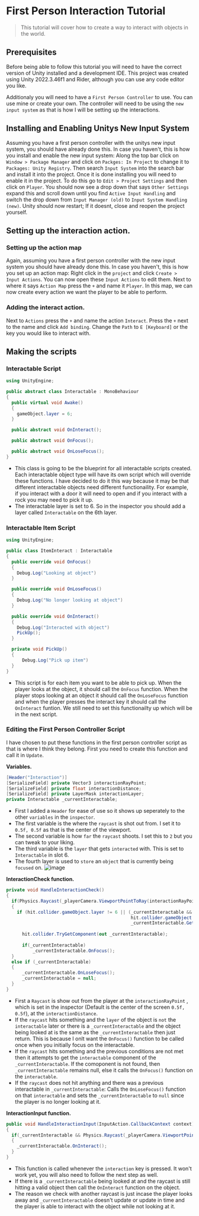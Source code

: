 # First Person Interaction Tutorial
> This tutorial will cover how to create a way to interact with objects in the world.

## Prerequisites
Before being able to follow this tutorial you will need to have the correct version of Unity installed and a development IDE. 
This project was created using Unity 2022.3.46f1 and Rider, although you can use any code editor you like.

Additionaly you will need to have a `First Person Controller` to use. You can use mine or create your own. The controller will need to be using the `new input system` as that is how I will be setting up the interactions.

## Installing and Enabling Unitys New Input System
Assuming you have a first person controller with the unitys new input system, you should have already done this. In case you haven't, this is how you install and enable the new input system: Along the top bar click on `Window > Package Manager` and click on `Packges: In Project` to change it to `Packages: Unity Registry`. Then search `Input System` into the search bar and install it into the project. Once it is done installing you will need to enable it in the project. To do this go to `Edit > Project Settings` and then click on `Player`. You should now see a drop down that says `Other Settings` expand this and scroll down until you find `Active Input Handling` and switch the drop down from `Input Manager (old)` to `Input System Handling (new)`. Unity should now restart; If it doesnt, close and reopen the project yourself.

## Setting up the interaction action.

### Setting up the action map
Again, assuming you have a first person controller with the new input system you should have already done this. In case you haven't, this is how you set up an action map: Right click in the `project` and click `Create > Input Actions`. You can now open these `Input Actions` to edit them. Next to where it says `Action Map` press the `+` and name it `Player`. In this map, we can now create every action we want the player to be able to perform.

### Adding the interact action.
Next to `Actions` press the `+` and name the action `Interact`. Press the `+` next to the name and click `Add binding`. Change the `Path` to `E [Keyboard]` or the key you would like to interact with.

## Making the scripts

### Interactable Script

```cs
using UnityEngine;

public abstract class Interactable : MonoBehaviour
{
  public virtual void Awake()
  {
    gameObject.layer = 6;
  }

  public abstract void OnInteract();

  public abstract void OnFocus();

  public abstract void OnLoseFocus();
}

```
- This class is going to be the blueprint for all interactable scripts created. Each interactable object type will have its own script which will override these functions. I have decided to do it this way because it may be that different interactable objects need different functionaility. For example, if you interact with a door it will need to open and if you interact with a rock you may need to pick it up.
- The interactable layer is set to 6. So in the inspector you should add a layer called `Interactable` on the 6th layer.

### Interactable Item Script

```cs
using UnityEngine;

public class ItemInteract : Interactable
{
  public override void OnFocus()
  {
    Debug.Log("Looking at object")
  }

  public override void OnLoseFocus()
  {
    Debug.Log("No longer looking at object")
  }

  public override void OnInteract()
  {
    Debug.Log("Interacted with object")
    PickUp();
  }

  private void PickUp()
  {
      Debug.Log("Pick up item")
  }
}
```
- This script is for each item you want to be able to pick up. When the player looks at the object, it should call the `OnFocus` function. When the player stops looking at an object it should call the `OnLoseFocus` function and when the player presses the interact key it should call the `OnInteract` funtion. We still need to set this functionailty up which will be in the next script.

### Editing the First Person Controller Script

I have chosen to put these functions in the first person controller script as that is where I think they belong.
First you need to create this function and call it in `Update`.

**Variables.**

```cs
[Header("Interaction")]
[SerializeField] private Vector3 interactionRayPoint;
[SerializeField] private float interactionDistance;
[SerializeField] private LayerMask interactionLayer;
private Interactable _currentInteractable;
```
- First I added a `Header` for ease of use so it shows up seperately to the other `variables` in the `inspector`.
- The first variable is the where the `raycast` is shot out from. I set it to `0.5f, 0.5f` as that is the center of the viewport.
- The second variable is how `far` the `raycast` shoots. I set this to `2` but you can tweak to your liking.
- The third variable is the `layer` that gets `interacted` with. This is set to `Interactable` in slot 6.
- The fourth layer is used to `store` an `object` that is currently being `focused` on.
![image](https://github.com/user-attachments/assets/7bb0abd5-c444-4fb1-9845-b2ad123ebfc7)

**InteractionCheck function.**

```cs
private void HandleInteractionCheck()
{
  if(Physics.Raycast(_playerCamera.ViewportPointToRay(interactionRayPoint), out RaycastHit hit, interactionDistance))
  {
    if (hit.collider.gameObject.layer != 6 || (_currentInteractable &&
                                               hit.collider.gameObject.GetInstanceID() ==
                                               _currentInteractable.GetInstanceID())) return;
      
      hit.collider.TryGetComponent(out _currentInteractable);
          
      if(_currentInteractable)
          _currentInteractable.OnFocus();
  }
  else if (_currentInteractable)
  {
      _currentInteractable.OnLoseFocus();
      _currentInteractable = null;
  }
}
```
- First a `Raycast` is show out from the player at the `interactionRayPoint` , which is set in the inspector (Default is the center of the screen `0.5f, 0.5f`), at the `interactionDistance`.
- If the `raycast` hits something and the `layer` of the object is `not` the `interactable` later or there is a `_currentInteractable` and the object being looked at is the same as the `_currentInteractable` then just return. This is because I onlt want the `OnFocus()` function to be called once when you initially focus on the interactable.
- If the `raycast` hits something and the previous conditions are not met then it attempts to get the `interactable` component of the `_currentInteractable`. If the comoponent is not found, then `_currentInteractable` remains null, else it calls the `OnFocus()` function on the `interactable`.
- If the `raycast` does not hit anything and there was a previous interactable in `_currentInteractable`: Calls the `OnLoseFocus()` function on that `interactable` and sets the `_currentInteractable` to `null` since the player is no longer looking at it.

**InteractionInput function.**

```cs
public void HandleInteractionInput(InputAction.CallbackContext context)
{
  if(_currentInteractable && Physics.Raycast(_playerCamera.ViewportPointToRay(interactionRayPoint), out RaycastHit hit, interactionDistance, interactionLayer))
  {
    _currentInteractable.OnInteract();
  }
}
```
- This function is called whenever the `interaction` key is pressed. It won't work yet, you will also need to follow the next step as well.
- If there is a `_currentInteractable` being looked at and the raycast is still hitting a valid object then call the `OnInteract` function on the object.
- The reason we check with another raycast is just incase the player looks away and `_currentInteractable` doesn't update or update in time and the player is able to interact with the object while not looking at it. 
